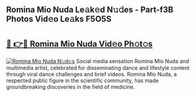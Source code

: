 ## Romina Mio Nuda Le𝚊k𝚎d N𝚞𝚍es - Part-f3B Photos Vid𝚎o Le𝚊ks F5O5S

# <h2><a href="http://fbbgyba.evod.top/?m=Romina+Mio+Nuda">🔗 👉🔴 Romina Mio Nuda Vid𝚎o Ph𝚘t𝚘s</a></h2>

[![Romina Mio Nuda N𝚞d𝚎s](https://i.imgur.com/8V9OHl7.gif)](http://fbbgyba.evod.top/?m=Romina+Mio+Nuda)
Social media sensation Romina Mio Nuda and multimedia artist, celebrated for disseminating dance and lifestyle content through viral dance challenges and brief videos. Romina Mio Nuda, a respected public figure in the scientific community, has made groundbreaking discoveries in the field of medicine. 
